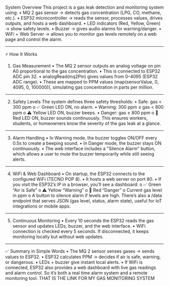System Overview
This project is a gas leak detection and monitoring system using:
•	MQ 2 gas sensor → detects gas concentration (LPG, CO, methane, etc.).
•	ESP32 microcontroller → reads the sensor, processes values, drives outputs, and hosts a web dashboard.
•	LED indicators (Red, Yellow, Green) → show safety levels.
•	Buzzer → gives audio alarms for warning/danger.
•	WiFi + Web Server → allows you to monitor gas levels remotely on a web page and control the alarm.
________________________________________
⚡ How It Works
1. Gas Measurement
•	The MQ 2 sensor outputs an analog voltage on pin A0 proportional to the gas concentration.
•	This is connected to ESP32 ADC pin 32.
•	analogRead(mq2Pin) gives values from 0–4095 (ESP32 ADC range).
•	These are mapped to PPM values (map(sensorValue, 0, 4095, 0, 100000)), simulating gas concentration in parts per million.
________________________________________
2. Safety Levels
The system defines three safety thresholds:
•	Safe: gas < 300 ppm
o	✅ Green LED ON, no alarm.
•	Warning: 300 ppm ≤ gas < 800 ppm
o	⚠️ Yellow LED ON, buzzer beeps.
•	Danger: gas ≥ 800 ppm
o	🚨 Red LED ON, buzzer sounds continuously.
This ensures workers, students, or homeowners know the severity of the gas leak at a glance.
________________________________________
3. Alarm Handling
•	In Warning mode, the buzzer toggles ON/OFF every 0.5s to create a beeping sound.
•	In Danger mode, the buzzer stays ON continuously.
•	The web interface includes a "Silence Alarm" button, which allows a user to mute the buzzer temporarily while still seeing alerts.
________________________________________
4. WiFi & Web Dashboard
•	On startup, the ESP32 connects to the configured WiFi (TECNO POP 8).
•	It hosts a web server on port 80.
•	If you visit the ESP32’s IP in a browser, you’ll see a dashboard:
o	✅ Green “Air is Safe”
o	⚠️ Yellow “Warning”
o	🚨 Red “Danger”
o	Current gas level in ppm
o	A button to silence alarm if levels are high.
There’s also a /data endpoint that serves JSON (gas level, status, alarm state), useful for IoT integrations or mobile apps.
________________________________________
5. Continuous Monitoring
•	Every 10 seconds the ESP32 reads the gas sensor and updates LEDs, buzzer, and the web interface.
•	WiFi connection is checked every 5 seconds. If disconnected, it keeps monitoring locally but without web updates.
________________________________________
✅ Summary in Simple Words
•	The MQ 2 sensor senses gases → sends values to ESP32.
•	ESP32 calculates PPM → decides if air is safe, warning, or dangerous.
•	LEDs + buzzer give instant local alerts.
•	If WiFi is connected, ESP32 also provides a web dashboard with live gas readings and alarm control.
So it’s both a real time alarm system and a remote monitoring tool.
THAT IS THE LINK FOR MY GAS MONITORING  SYSTEM

